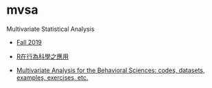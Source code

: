 # mvsa
Multivariate Statistical Analysis

- [Fall 2019](calendar.md)

- [R在行為科學之應用](http://myweb.ncku.edu.tw/~cpcheng/Rbook/index.htm)

- [Multivariate Analysis for the Behavioral Sciences: codes, datasets, examples, exercises, etc.](https://github.com/KimmoVehkalahti/MABS)
